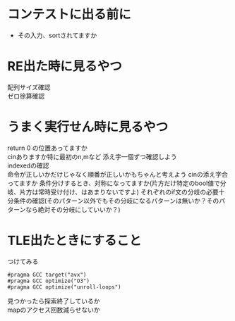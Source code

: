 # コンテストに出る前に
- その入力、sortされてますか  

# RE出た時に見るやつ

配列サイズ確認  
ゼロ徐算確認  

# うまく実行せん時に見るやつ
return 0 の位置あってますか  
cinありますか特に最初のn,mなど
添え字一個ずつ確認しよう  
indexedの確認  
命令が正しいかだけじゃなく順番が正しいかもちゃんと考えよう
cinの添え字合ってますか
条件分けするとき、対称になってますか(片方だけ特定のbool値で分岐、片方は常時受け付け、はあまりないですよ)
それぞれのif文の分岐の必要十分条件の確認(そのパターン以外でもその分岐になるパターンは無いか？そのパターンなら絶対その分岐にしていいか？)
# TLE出たときにすること  
つけてみる
```
#pragma GCC target("avx")
#pragma GCC optimize("O3")
#pragma GCC optimize("unroll-loops")
```  
見つかったら探索終了しているか  
mapのアクセス回数減らせないか